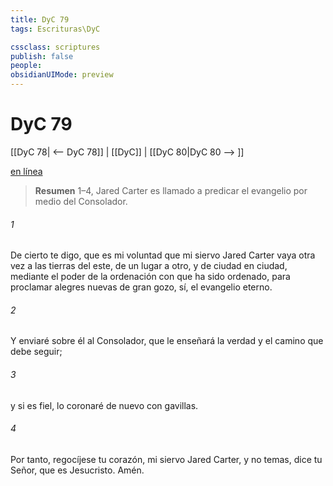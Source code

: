 ```yaml
---
title: DyC 79
tags: Escrituras\DyC

cssclass: scriptures
publish: false
people:
obsidianUIMode: preview
---
```


# DyC 79
[[DyC 78| <-- DyC 78]] | [[DyC]] | [[DyC 80|DyC 80 --> ]]

[en línea](https://churchofjesuschrist.org/study/scriptures/dc-testament/dc/79?lang=spa)

> __Resumen__
1–4, Jared Carter es llamado a predicar el evangelio por medio del Consolador.

###### 1 
De cierto te digo, que es mi voluntad que mi siervo Jared Carter vaya otra vez a las tierras del este, de un lugar a otro, y de ciudad en ciudad, mediante el poder de la ordenación con que ha sido ordenado, para proclamar alegres nuevas de gran gozo, sí, el evangelio eterno.

###### 2 
Y enviaré sobre él al Consolador, que le enseñará la verdad y el camino que debe seguir;

###### 3 
y si es fiel, lo coronaré de nuevo con gavillas.

###### 4 
Por tanto, regocíjese tu corazón, mi siervo Jared Carter, y no temas, dice tu Señor, que es Jesucristo. Amén.

